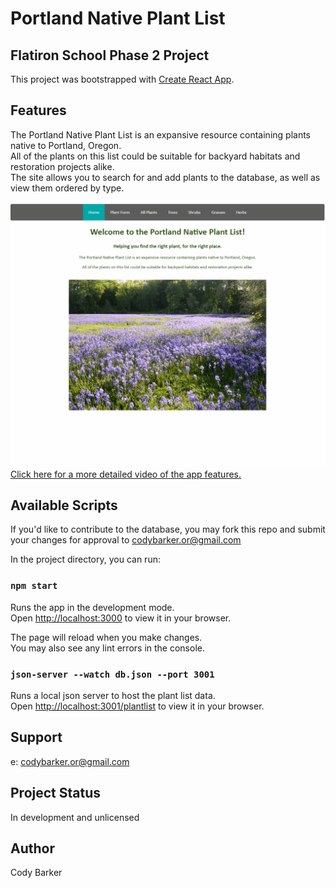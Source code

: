 # Portland Native Plant List
## Flatiron School Phase 2 Project

This project was bootstrapped with [Create React App](https://github.com/facebook/create-react-app).

## Features

The Portland Native Plant List is an expansive resource containing plants native to Portland, Oregon.\
All of the plants on this list could be suitable for backyard habitats and restoration projects alike.\
The site allows you to search for and add plants to the database, as well as view them ordered by type.

<img src ="public/Phase-2-Project-README-GIF.gif" alt="app.gif">
<a href="https://youtu.be/qwquisbZK-U" alt=app.video>Click here for a more detailed video of the app features.</a>

## Available Scripts

If you'd like to contribute to the database, you may fork this repo and submit your changes for approval to codybarker.or@gmail.com

In the project directory, you can run:

### `npm start`

Runs the app in the development mode.\
Open [http://localhost:3000](http://localhost:3000) to view it in your browser.

The page will reload when you make changes.\
You may also see any lint errors in the console.

### `json-server --watch db.json --port 3001`

Runs a local json server to host the plant list data.\
Open [http://localhost:3001/plantlist](http://localhost:3001/plantlist) to view it in your browser.

## Support
e: codybarker.or@gmail.com

## Project Status
In development and unlicensed

## Author
Cody Barker


